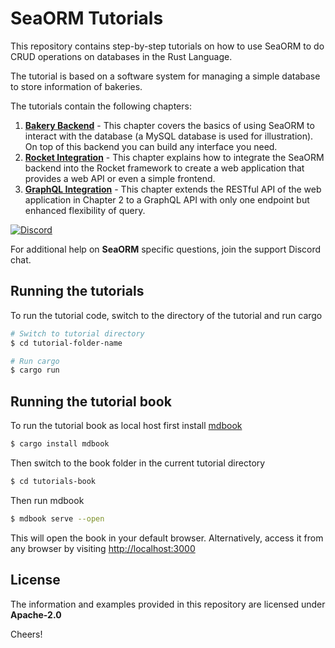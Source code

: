 # SeaORM Tutorials

This repository contains step-by-step tutorials on how to use SeaORM to do CRUD operations on databases in the Rust Language.

The tutorial is based on a software system for managing a simple database to store information of bakeries.

The tutorials contain the following chapters:

1. [**Bakery Backend**](https://www.sea-ql.org/sea-orm-tutorial/ch01-00-build-backend-getting-started.html) - This chapter covers the basics of using SeaORM to interact with the database (a MySQL database is used for illustration). On top of this backend you can build any interface you need.
2. [**Rocket Integration**](https://www.sea-ql.org/sea-orm-tutorial/ch02-00-integration-with-rocket.html) - This chapter explains how to integrate the SeaORM backend into the Rocket framework to create a web application that provides a web API or even a simple frontend.
3. [**GraphQL Integration**](https://www.sea-ql.org/sea-orm-tutorial/ch03-00-integration-with-graphql.html) - This chapter extends the RESTful API of the web application in Chapter 2 to a GraphQL API with only one endpoint but enhanced flexibility of query.

[![Discord](https://img.shields.io/discord/873880840487206962?label=Discord)](https://discord.com/invite/uCPdDXzbdv)

For additional help on **SeaORM** specific questions, join the support Discord chat.

## Running the tutorials

To run the tutorial code, switch to the directory of the tutorial and run cargo

```sh
# Switch to tutorial directory
$ cd tutorial-folder-name

# Run cargo
$ cargo run
```



## Running the tutorial book

To run the tutorial book as local host first install [mdbook](https://crates.io/crates/mdbook)

```sh
$ cargo install mdbook
```

Then switch to the book folder in the current tutorial directory

```sh
$ cd tutorials-book
```

Then run mdbook

```sh
$ mdbook serve --open
```

This will open the book in your default browser. Alternatively, access it from any browser by visiting [http://localhost:3000](http://localhost:3000)

## License

The information and examples provided in this repository are licensed under **Apache-2.0**

Cheers!
